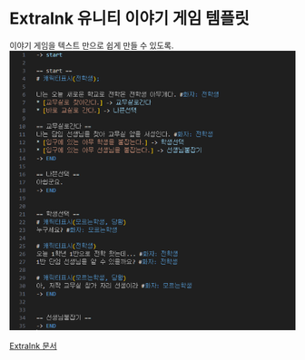 # ExtraInk 유니티 이야기 게임 템플릿
이야기 게임을 텍스트 만으로 쉽게 만들 수 있도록.
![image](./readme/script.png)


[ExtraInk 문서](https://icecreampie-dev.github.io/ExtraInk/)
